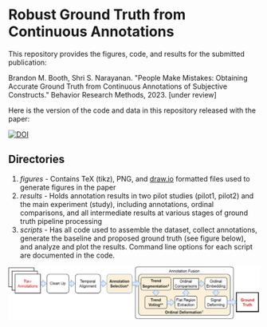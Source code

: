 # Robust Ground Truth from Continuous Annotations
This repository provides the figures, code, and results for the submitted publication:

Brandon M. Booth, Shri S. Narayanan. "People Make Mistakes: Obtaining Accurate Ground Truth from Continuous Annotations of Subjective Constructs." Behavior Research Methods, 2023. [under review]

Here is the version of the code and data in this repository released with the paper:

[![DOI](https://zenodo.org/badge/210796946.svg)](https://zenodo.org/badge/latestdoi/210796946)

## Directories
1. *figures* - Contains TeX (tikz), PNG, and [draw.io](https://app.diagrams.net/) formatted files used to generate figures in the paper
1. *results* - Holds annotation results in two pilot studies (pilot1, pilot2) and the main experiment (study), including annotations, ordinal comparisons, and all intermediate results at various stages of ground truth pipeline processing
1. *scripts* - Has all code used to assemble the dataset, collect annotations, generate the baseline and proposed ground truth (see figure below), and analyze and plot the results. Command line options for each script are documented in the code.

![Proposed Ground Truth Pipeline Image](https://github.com/brandon-m-booth/2023_continuous_annotations/blob/master/figures/png/proposed_ground_truth_pipeline.png?raw=true)

